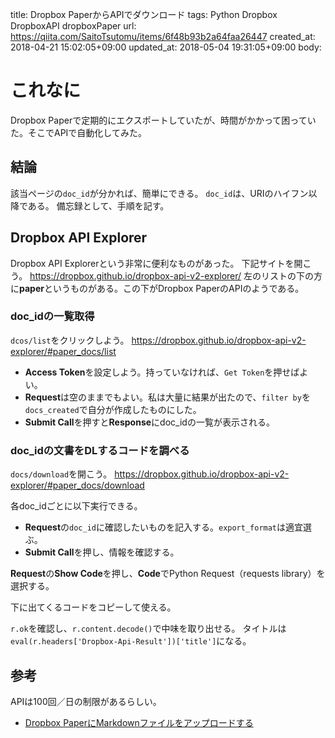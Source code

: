 title: Dropbox PaperからAPIでダウンロード
tags: Python Dropbox DropboxAPI dropboxPaper
url: https://qiita.com/SaitoTsutomu/items/6f48b93b2a64faa26447
created_at: 2018-04-21 15:02:05+09:00
updated_at: 2018-05-04 19:31:05+09:00
body:

# これなに
Dropbox Paperで定期的にエクスポートしていたが、時間がかかって困っていた。そこでAPIで自動化してみた。

## 結論

該当ページの`doc_id`が分かれば、簡単にできる。
`doc_id`は、URIのハイフン以降である。
備忘録として、手順を記す。

## Dropbox API Explorer

Dropbox API Explorerという非常に便利なものがあった。
下記サイトを開こう。
https://dropbox.github.io/dropbox-api-v2-explorer/
左のリストの下の方に**paper**というものがある。この下がDropbox PaperのAPIのようである。

### doc_idの一覧取得

`dcos/list`をクリックしよう。
https://dropbox.github.io/dropbox-api-v2-explorer/#paper_docs/list

- **Access Token**を設定しよう。持っていなければ、`Get Token`を押せばよい。
- **Request**は空のままでもよい。私は大量に結果が出たので、`filter by`を`docs_created`で自分が作成したものにした。
- **Submit Call**を押すと**Response**にdoc_idの一覧が表示される。

### doc_idの文書をDLするコードを調べる

`docs/download`を開こう。
https://dropbox.github.io/dropbox-api-v2-explorer/#paper_docs/download

各doc_idごとに以下実行できる。

- **Request**の`doc_id`に確認したいものを記入する。`export_format`は適宜選ぶ。
- **Submit Call**を押し、情報を確認する。

**Request**の**Show Code**を押し、**Code**でPython Request（requests library）を選択する。

下に出てくるコードをコピーして使える。

`r.ok`を確認し、`r.content.decode()`で中味を取り出せる。
タイトルは`eval(r.headers['Dropbox-Api-Result'])['title']`になる。


## 参考

APIは100回／日の制限があるらしい。

- [Dropbox PaperにMarkdownファイルをアップロードする](https://qiita.com/norikt/items/3d55b9b2bde88c1cef84)

